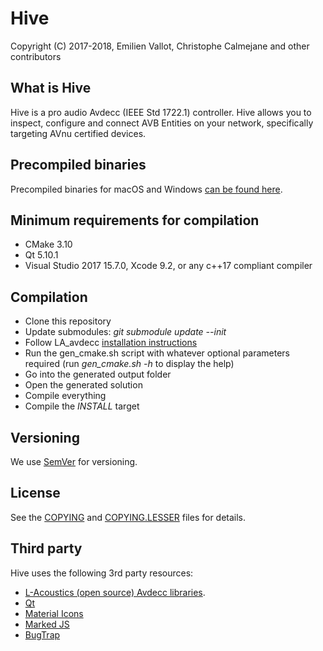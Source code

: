 # Hive

Copyright (C) 2017-2018, Emilien Vallot, Christophe Calmejane and other contributors

## What is Hive

Hive is a pro audio Avdecc (IEEE Std 1722.1) controller. Hive allows you to inspect, configure and connect AVB Entities on your network, specifically targeting AVnu certified devices.

## Precompiled binaries

Precompiled binaries for macOS and Windows [can be found here](http://www.kikisoft.com/Hive).

## Minimum requirements for compilation

- CMake 3.10
- Qt 5.10.1
- Visual Studio 2017 15.7.0, Xcode 9.2, or any c++17 compliant compiler

## Compilation

- Clone this repository
- Update submodules: *git submodule update --init*
- Follow LA_avdecc [installation instructions](3rdparty/avdecc/README.md)
- Run the gen_cmake.sh script with whatever optional parameters required (run *gen_cmake.sh -h* to display the help)
- Go into the generated output folder
- Open the generated solution
- Compile everything
- Compile the *INSTALL* target

## Versioning

We use [SemVer](http://semver.org/) for versioning.

## License

See the [COPYING](COPYING) and [COPYING.LESSER](COPYING.LESSER) files for details.

## Third party

Hive uses the following 3rd party resources:
- [L-Acoustics (open source) Avdecc libraries](https://github.com/L-Acoustics/avdecc).
- [Qt](https://www.qt.io)
- [Material Icons](https://material.io/icons/)
- [Marked JS](https://github.com/markedjs/marked)
- [BugTrap](https://github.com/bchavez/BugTrap)
